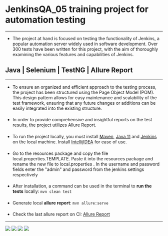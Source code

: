 # JenkinsQA_05 training project for automation testing

---
* The project at hand is focused on testing the functionality of Jenkins, a popular automation server widely used in software development.
Over 300 tests have been written for this project, with the aim of thoroughly examining the various features and capabilities of Jenkins.

## Java | Selenium | TestNG | Allure Report

---
* To ensure an organized and efficient approach to the testing process, the project has been structured using the Page Object Model (POM).
This design pattern allows for easy maintenance and scalability of the test framework, ensuring that any future changes or additions can be easily integrated into the existing structure.
####
* In order to provide comprehensive and insightful reports on the test results, the project utilizes Allure Report.
####
* To run the project locally, you must install [Maven](https://maven.apache.org/download.cgi), [Java 11](https://docs.aws.amazon.com/corretto/latest/corretto-11-ug/downloads-list.html) and [Jenkins](https://www.jenkins.io/download/)  on the local machine. 
Install [IntellijIDEA](https://www.jetbrains.com/idea/download/#section=windows) for ease of use.
####
* Go to the resources package and copy the file local.properties.TEMPLATE.
Paste it into the resources package and rename the new file to local.properties .
In the username and password fields enter the "admin" and password from the jenkins settings respectively
####
* After installation, a command can be used in the terminal to <b>run the tests</b> locally: `mvn clean test`
####
* Generate local <b>allure report</b>: `mvn allure:serve`
####
* Check the last allure report on CI: [Allure Report](https://dreamteamcommunity.github.io/Jenkins/index.html)

---
![](https://img.shields.io/badge/java-version%2011-blue?style=flat-square)
![](https://img.shields.io/badge/selenium-v.4.5.3-red?style=flat-square)
![](https://img.shields.io/badge/testng-v.7.6.1-success?style=flat-square)
![](https://img.shields.io/badge/allure-v.2.20.1-yellow?style=flat-square)